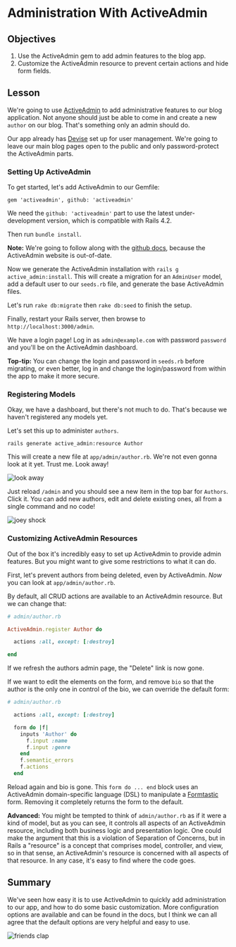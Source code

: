 # Administration With ActiveAdmin

## Objectives

1. Use the ActiveAdmin gem to add admin features to the blog app.
2. Customize the ActiveAdmin resource to prevent certain actions and
   hide form fields.

## Lesson

We're going to use [ActiveAdmin](https://github.com/activeadmin/activeadmin) to add administrative features to our blog application. Not anyone should just be able to come in and create a new `author` on our blog. That's something only an admin should do.

Our app already has [Devise](https://github.com/plataformatec/devise)
set up for user management. We're going to leave our main blog pages
open to the public and only password-protect the ActiveAdmin parts.

### Setting Up ActiveAdmin

To get started, let's add ActiveAdmin to our Gemfile:

`gem 'activeadmin', github: 'activeadmin'`

We need the `github: 'activeadmin'` part to use the latest
under-development version, which is compatible with Rails 4.2.

Then run `bundle install`.

**Note:** We're going to follow along with the [github docs](https://github.com/activeadmin/activeadmin/blob/master/docs/0-installation.md), because the ActiveAdmin website is out-of-date.

Now we generate the ActiveAdmin installation with `rails g
active_admin:install`. This will create a migration for an `AdminUser`
model, add a default user to our `seeds.rb` file, and generate the base
ActiveAdmin files.

Let's run `rake db:migrate` then `rake db:seed` to finish the setup.

Finally, restart your Rails server, then browse to
`http://localhost:3000/admin`.

We have a login page! Log in as `admin@example.com` with password
`password` and you'll be on the ActiveAdmin dashboard.

**Top-tip:** You can change the login and password in `seeds.rb` before
migrating, or even better, log in and change the login/password from
within the app to make it more secure.

### Registering Models

Okay, we have a dashboard, but there's not much to do. That's because we
haven't registered any models yet.

Let's set this up to administer `authors`.

`rails generate active_admin:resource Author`

This will create a new file at `app/admin/author.rb`. We're not even
gonna look at it yet. Trust me. Look away!

![look away](http://i.giphy.com/w28gdjyOPemd2.gif)

Just reload `/admin` and you should see a new item in the top bar for
`Authors`. Click it. You can add new authors, edit and delete existing
ones, all from a single command and no code!

![joey shock](http://i.giphy.com/ccosx2jCejdew.gif)

### Customizing ActiveAdmin Resources

Out of the box it's incredibly easy to set up ActiveAdmin to provide
admin features. But you might want to give some restrictions to what it
can do.

First, let's prevent authors from being deleted, even by ActiveAdmin.
*Now* you can look at `app/admin/author.rb`.

By default, all CRUD actions are available to an ActiveAdmin resource.
But we can change that:

```ruby
# admin/author.rb

ActiveAdmin.register Author do

  actions :all, except: [:destroy]

end
```

If we refresh the authors admin page, the "Delete" link is now gone.

If we want to edit the elements on the form, and remove `bio` so that
the author is the only one in control of the bio, we can override the
default form:

```ruby
# admin/author.rb

  actions :all, except: [:destroy]

  form do |f|
    inputs 'Author' do
      f.input :name
      f.input :genre
    end
    f.semantic_errors
    f.actions
  end
```

Reload again and bio is gone. This `form do ... end` block uses an
ActiveAdmin domain-specific language (DSL) to manipulate a [Formtastic](https://github.com/justinfrench/formtastic) form. Removing it completely returns the form to the default.

**Advanced:** You might be tempted to think of `admin/author.rb` as if it
were a kind of model, but as you can see, it controls all aspects of an
ActiveAdmin resource, including both business logic and presentation
logic. One could make the argument that this is a violation of
Separation of Concerns, but in Rails a "resource" is a concept that
comprises model, controller, and view, so in that sense, an
ActiveAdmin's resource is concerned with all aspects of that resource.
In any case, it's easy to find where the code goes.

## Summary

We've seen how easy it is to use ActiveAdmin to quickly add
administration to our app, and how to do some basic customization. More
configuration options are available and can be found in the docs, but I
think we can all agree that the default options are very helpful and
easy to use.

![friends clap](http://i.giphy.com/lI6nHr5hWXlu0.gif)
